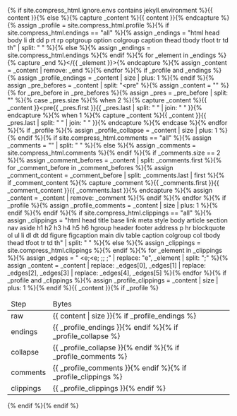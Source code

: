 ---
---

{% if site.compress_html.ignore.envs contains jekyll.environment %}{{ content }}{% else %}{% capture _content %}{{ content }}{% endcapture %}{% assign _profile = site.compress_html.profile %}{% if site.compress_html.endings == "all" %}{% assign _endings = "html head body li dt dd p rt rp optgroup option colgroup caption thead tbody tfoot tr td th" | split: " " %}{% else %}{% assign _endings = site.compress_html.endings %}{% endif %}{% for _element in _endings %}{% capture _end %}</{{ _element }}>{% endcapture %}{% assign _content = _content | remove: _end %}{% endfor %}{% if _profile and _endings %}{% assign _profile_endings = _content | size | plus: 1 %}{% endif %}{% assign _pre_befores = _content | split: "<pre" %}{% assign _content = "" %}{% for _pre_before in _pre_befores %}{% assign _pres = _pre_before | split: "</pre>" %}{% case _pres.size %}{% when 2 %}{% capture _content %}{{ _content }}<pre{{ _pres.first }}</pre>{{ _pres.last | split: " " | join: " " }}{% endcapture %}{% when 1 %}{% capture _content %}{{ _content }}{{ _pres.last | split: " " | join: " " }}{% endcapture %}{% endcase %}{% endfor %}{% if _profile %}{% assign _profile_collapse = _content | size | plus: 1 %}{% endif %}{% if site.compress_html.comments == "all" %}{% assign _comments = "<!-- -->" | split: " " %}{% else %}{% assign _comments = site.compress_html.comments %}{% endif %}{% if _comments.size == 2 %}{% assign _comment_befores = _content | split: _comments.first %}{% for _comment_before in _comment_befores %}{% assign _comment_content = _comment_before | split: _comments.last | first %}{% if _comment_content %}{% capture _comment %}{{ _comments.first }}{{ _comment_content }}{{ _comments.last }}{% endcapture %}{% assign _content = _content | remove: _comment %}{% endif %}{% endfor %}{% if _profile %}{% assign _profile_comments = _content | size | plus: 1 %}{% endif %}{% endif %}{% if site.compress_html.clippings == "all" %}{% assign _clippings = "html head title base link meta style body article section nav aside h1 h2 h3 h4 h5 h6 hgroup header footer address p hr blockquote ol ul li dl dt dd figure figcaption main div table caption colgroup col tbody thead tfoot tr td th" | split: " " %}{% else %}{% assign _clippings = site.compress_html.clippings %}{% endif %}{% for _element in _clippings %}{% assign _edges = " <e;<e; </e>;</e>;</e> ;</e>" | replace: "e", _element | split: ";" %}{% assign _content = _content | replace: _edges[0], _edges[1] | replace: _edges[2], _edges[3] | replace: _edges[4], _edges[5] %}{% endfor %}{% if _profile and _clippings %}{% assign _profile_clippings = _content | size | plus: 1 %}{% endif %}{{ _content }}{% if _profile %}
<table
id="compress*html_profile*{{ site.time | date: "%Y%m%d" }}"
class="compress_html_profile"> <thead> <tr> <td>Step
<td>Bytes <tbody> <tr> <td>raw
<td>{{ content | size }}{% if _profile_endings %} <tr>
<td>endings
<td>{{ _profile_endings }}{% endif %}{% if _profile_collapse %}
<tr> <td>collapse
<td>{{ _profile_collapse }}{% endif %}{% if _profile_comments %}
<tr> <td>comments
<td>{{ _profile_comments }}{% endif %}{% if _profile_clippings %}
<tr> <td>clippings <td>{{ _profile_clippings }}{% endif %}
</table>{% endif %}{% endif %}
